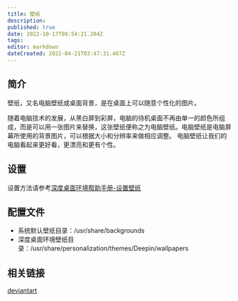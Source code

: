 ```yaml
---
title: 壁纸
description: 
published: true
date: 2022-10-17T08:54:21.284Z
tags: 
editor: markdown
dateCreated: 2022-04-21T03:47:31.467Z
---
```


## 简介

壁纸，又名电脑壁纸或桌面背景，是在桌面上可以随意个性化的图片。

随着电脑技术的发展，从黑白屏到彩屏，电脑的待机桌面不再由单一的颜色所组成，而是可以用一张图片来替换，这张壁纸便称之为电脑壁纸。电脑壁纸是电脑屏幕所使用的背景图片，可以根据大小和分辨率来做相应调整。
电脑壁纸让我们的电脑看起来更好看，更漂亮和更有个性。

## 设置

设置方法请参考[深度桌面环境帮助手册-设置壁纸](https://wiki.deepin.org/zh/01_deepin%E9%85%8D%E5%A5%97%E7%94%9F%E6%80%81/01_deepin%E5%85%A5%E9%97%A8/%E6%B7%B1%E5%BA%A6%E6%A1%8C%E9%9D%A2%E7%8E%AF%E5%A2%83)

## 配置文件

- 系统默认壁纸目录：/usr/share/backgrounds
- 深度桌面环境壁纸目录：/usr/share/personalization/themes/Deepin/wallpapers

## 相关链接

[deviantart](http://www.deviantart.com/)
